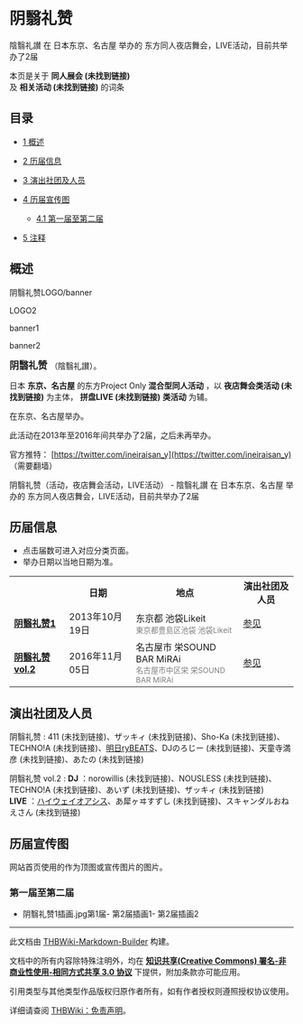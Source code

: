 # 阴翳礼赞

<!-- source html: G:\repos\THBWiki-Markdown-Builder\THBWikiMarkdown\Temp\main\e\ed\ns0%3A%E9%98%B4%E7%BF%B3%E7%A4%BC%E8%B5%9E.html -->

陰翳礼讃 在 日本东京、名古屋 举办的  东方同人夜店舞会，LIVE活动，目前共举办了2届

本页是关于 **同人展会 (未找到链接)**   
及 **相关活动 (未找到链接)** 的词条
## 目录

- [1 概述](#概述)
- [2 历届信息](#历届信息)
- [3 演出社团及人员](#演出社团及人员)
- [4 历届宣传图](#历届宣传图)

  - [4.1 第一届至第二届](#第一届至第二届)



- [5 注释](#注释)




## 概述



  
阴翳礼赞LOGO/banner
  


[](./文件-阴翳礼赞LOGO2.png.md)

LOGO2


[](./文件-阴翳礼赞banner1.jpg.md)
banner1


[](./文件-阴翳礼赞banner2.jpg.md)
banner2




  
<big> **阴翳礼赞** </big>（陰翳礼讃）。  
  
  
  
  
日本 **东京、名古屋** 的东方Project Only **混合型同人活动** ，以 **夜店舞会类活动 (未找到链接)** 为主体， **拼盘LIVE (未找到链接)**  **类活动** 为辅。  
  
在东京、名古屋举办。  
  
  
此活动在2013年至2016年间共举办了2届，之后未再举办。  
  
  
  
  
官方推特： [https://twitter.com/ineiraisan_y](https://twitter.com/ineiraisan_y) （需要翻墙）  
  
阴翳礼赞（活动，夜店舞会活动，LIVE活动） - 陰翳礼讃 在 日本东京、名古屋 举办的  东方同人夜店舞会，LIVE活动，目前共举办了2届
## 历届信息
- 点击届数可进入对应分类页面。
- 举办日期以当地日期为准。


<table>
<tbody><tr><th> </th><th>日期</th><th>地点</th><th>演出社团及人员</th></tr>
<tr><td id="1"><b><a href="/展会作品列表?e=%E9%98%B4%E7%BF%B3%E7%A4%BC%E8%B5%9E%231">阴翳礼赞1</a></b></td><td id="ev-1">2013年10月19日</td><td>东京都 池袋Likeit<br><small><span style="color:grey;">東京都豊島区池袋 池袋Likeit</span></small></td><td><a href="#第1届">参见</a></td></tr>
<tr><td id="vol_2"><b><a href="/展会作品列表?e=%E9%98%B4%E7%BF%B3%E7%A4%BC%E8%B5%9E%23vol_2">阴翳礼赞vol.2</a></b></td><td id="ev-2">2016年11月05日</td><td>名古屋市 栄SOUND BAR MiRAi<br><small><span style="color:grey;">名古屋市中区栄 栄SOUND BAR MiRAi</span></small></td><td><a href="#第2届">参见</a></td></tr>
</tbody></table>


## 演出社团及人员
阴翳礼赞
: 411 (未找到链接)、ザッキィ (未找到链接)、Sho-Ka (未找到链接)、TECHNO!A (未找到链接)、[明日ryBEATS](./明日ryBEATS.md)、DJのろじー (未找到链接)、天童寺満彦 (未找到链接)、あたの (未找到链接)

阴翳礼赞 vol.2
:  **DJ** ：norowillis (未找到链接)、NOUSLESS (未找到链接)、TECHNO!A (未找到链接)、あいず (未找到链接)、ザッキィ (未找到链接)  
 **LIVE** ：[ハイウェイオアシス](./ハイウェイオアシス.md)、あ犀ヶヰすずし (未找到链接)、スキャンダルおねえさん (未找到链接)

## 历届宣传图
  
网站首页使用的作为顶图或宣传图片的图片。
  

### 第一届至第二届
- 阴翳礼赞1插画.jpg第1届- [](./文件-阴翳礼赞2插画1.jpg.md)第2届插画1- [](./文件-阴翳礼赞2插画2.jpg.md)第2届插画2


  
  

  

  
  






---

此文档由 [THBWiki-Markdown-Builder](https://github.com/Delsin-Yu/THBWiki-Markdown-Builder) 构建。

文档中的所有内容除特殊注明外，均在 [**知识共享(Creative Commons) 署名-非商业性使用-相同方式共享 3.0 协议**](https://creativecommons.org/licenses/by-sa/3.0/deed.zh-hans) 下提供，附加条款亦可能应用。

引用类型与其他类型作品版权归原作者所有，如有作者授权则遵照授权协议使用。

详细请查阅 [THBWiki：免责声明](https://thbwiki.cc/THBWiki:%E5%85%8D%E8%B4%A3%E5%A3%B0%E6%98%8E)。

